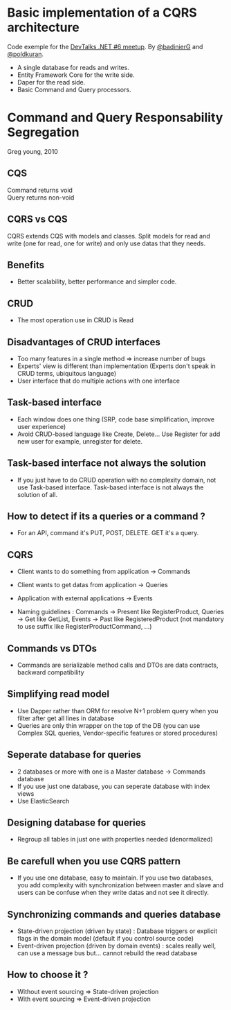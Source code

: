 # Basic implementation of a CQRS architecture

Code exemple for the [DevTalks .NET  #6 meetup](https://www.meetup.com/fr-FR/DevTalks-Net/events/258188299/).
By [@badinierG](https://twitter.com/BadinierG) and [@poldkuran](https://twitter.com/polkduran).
 - A single database for reads and writes.
 - Entity Framework Core for the write side.
 - Daper for the read side.
 - Basic Command and Query processors.


# Command and Query Responsability Segregation 
Greg young, 2010

## CQS 
Command returns void<br/>
Query returns non-void

## CQRS vs CQS
CQRS extends CQS with models and classes. Split models for read and write (one for read, one for write) and only use datas that they needs. 

## Benefits 
- Better scalability, better performance and simpler code.

## CRUD 
- The most operation use in CRUD is Read 

## Disadvantages of CRUD interfaces
- Too many features in a single method => increase number of bugs
- Experts' view is different than implementation (Experts don't speak in CRUD terms, ubiquitous language) 
- User interface that do multiple actions with one interface

## Task-based interface
- Each window does one thing (SRP, code base simplification, improve user experience)
- Avoid CRUD-based language like Create, Delete... Use Register for add new user for example, unregister for delete.

## Task-based interface not always the solution 
- If you just have to do CRUD operation with no complexity domain, not use Task-based interface. Task-based interface is not always the solution of all.

## How to detect if its a queries or a command ? 
- For an API, command it's PUT, POST, DELETE. GET it's a query.

## CQRS
- Client wants to do something from application -> Commands 
- Client wants to get datas from application -> Queries
- Application with external applications -> Events

- Naming guidelines : Commands -> Present like RegisterProduct, Queries -> Get like GetList, Events -> Past like RegisteredProduct (not mandatory to use suffix like RegisterProductCommand, ...)

## Commands vs DTOs
- Commands are serializable method calls and DTOs are data contracts, backward compatibility 

## Simplifying read model 
- Use Dapper rather than ORM for resolve N+1 problem query when you filter after get all lines in database
- Queries are only thin wrapper on the top of the DB (you can use Complex SQL queries, Vendor-specific features or stored procedures)

## Seperate database for queries 
- 2 databases or more with one is a Master database -> Commands database 
- If you use just one database, you can seperate database with index views
- Use ElasticSearch

## Designing database for queries 
- Regroup all tables in just one with properties needed (denormalized)

## Be carefull when you use CQRS pattern 
- If you use one database, easy to maintain. If you use two databases, you add complexity with synchronization between master and slave and users can be confuse when they write datas and not see it directly.

## Synchronizing commands and queries database 
- State-driven projection (driven by state) : Database triggers or explicit flags in the domain model (default if you control source code)
- Event-driven projection (driven by domain events) : scales really well, can use a message bus but... cannot rebuild the read database

## How to choose it ? 
- Without event sourcing => State-driven projection 
- With event sourcing => Event-driven projection
